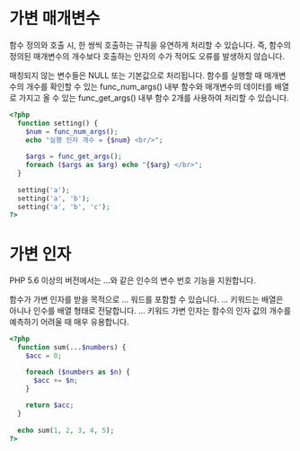 # 가변 매개변수

함수 정의와 호출 시, 한 쌍씩 호출하는 규칙을 유연하게 처리할 수 있습니다.
즉, 함수의 정의된 매개변수의 개수보다 호출하는 인자의 수가 적어도 오류를 발생하지 않습니다.

매칭되지 않는 변수들은 NULL 또는 기본값으로 처리됩니다.
함수를 실행할 때 매개변수의 개수를 확인할 수 있는 func_num_args() 내부 함수와 매개변수의 데이터를 배열로 가지고 올 수 있는 func_get_args() 내부 함수 2개를 사용하여 처리할 수 있습니다.

```php
<?php
  function setting() {
    $num = func_num_args();
    echo "실행 인자 개수 = {$num} <br/>";
    
    $args = func_get_args();
    foreach ($args as $arg) echo "{$arg} </br>";
  }
  
  setting('a');
  setting('a', 'b');
  setting('a', 'b', 'c');
?>
```

# 가변 인자

PHP 5.6 이상의 버전에서는 ...와 같은 인수의 변수 번호 기능을 지원합니다.

함수가 가변 인자를 받을 목적으로 ... 워드를 포함할 수 있습니다. ... 키워드는 배열은 아니나 인수를 배열 형태로 전달합니다.
... 키워드 가변 인자는 함수의 인자 값의 개수를 예측하기 어려울 때 매우 유용합니다.

```php
<?php
  function sum(...$numbers) {
    $acc = 0;

    foreach ($numbers as $n) {
      $acc += $n;
    }
    
    return $acc;
  }
  
  echo sum(1, 2, 3, 4, 5);
?>
```
